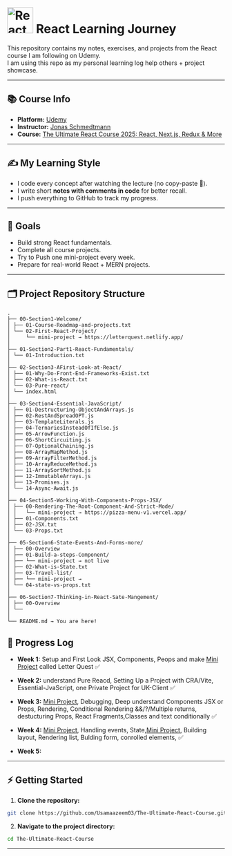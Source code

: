 # <img src="https://upload.wikimedia.org/wikipedia/commons/a/a7/React-icon.svg" alt="React Logo" width="60" /> React Learning Journey

This repository contains my notes, exercises, and projects from the React course I am following on Udemy.  
I am using this repo as my personal learning log help others + project showcase.

---

## 📚 Course Info

- **Platform:** [Udemy](https://www.udemy.com/)
- **Instructor:** [Jonas Schmedtmann](https://codingheroes.io/)
- **Course:** [The Ultimate React Course 2025: React, Next.js, Redux & More](https://www.udemy.com/course/the-ultimate-react-course/)

---

## ✍️ My Learning Style

- I code every concept after watching the lecture (no copy-paste 🚫).
- I write short **notes with comments in code** for better recall.
- I push everything to GitHub to track my progress.

---

## 🎯 Goals

- Build strong React fundamentals.
- Complete all course projects.
- Try to Push one mini-project every week.
- Prepare for real-world React + MERN projects.

---

## 🗂️ Project Repository Structure

```
.
├── 00-Section1-Welcome/
│ ├── 01-Course-Roadmap-and-projects.txt
│ └── 02-First-React-Project/
│     └── mini-project → https://letterquest.netlify.app/
│
├── 01-Section2-Part1-React-Fundamentals/
│ └── 01-Introduction.txt
│
├── 02-Section3-AFirst-Look-at-React/
│ ├── 01-Why-Do-Front-End-Frameworks-Exist.txt
│ ├── 02-What-is-React.txt
│ └── 03-Pure-react/
│ └── index.html
│
├── 03-Section4-Essential-JavaScript/
│ ├── 01-Destructuring-ObjectAndArrays.js
│ ├── 02-RestAndSpreadOPT.js
│ ├── 03-TemplateLiterals.js
│ ├── 04-TernariesInsteadOfIfElse.js
│ ├── 05-ArrowFunction.js
│ ├── 06-ShortCircuiting.js
│ ├── 07-OptionalChaining.js
│ ├── 08-ArrayMapMethod.js
│ ├── 09-ArrayFilterMethod.js
│ ├── 10-ArrayReduceMethod.js
│ ├── 11-ArraySortMethod.js
│ ├── 12-ImmutableArrays.js
│ ├── 13-Promises.js
│ └── 14-Async-Await.js
│
├── 04-Section5-Working-With-Components-Props-JSX/
│ ├── 00-Rendering-The-Root-Component-And-Strict-Mode/
│ │   └── mini-project → https://pizza-menu-v1.vercel.app/
│ ├── 01-Components.txt
│ ├── 02-JSX.txt
│ └── 03-Props.txt
│
├── 05-Section6-State-Events-And-Forms-more/
│ ├── 00-Overview
│ ├── 01-Build-a-steps-Component/
│ ├── └── mini-project → not live
│ ├── 02-What-is-State.txt
│ ├── 03-Travel-list/
│ ├── └── mini-project →
│ └── 04-state-vs-props.txt
│
├── 06-Section7-Thinking-in-React-Sate-Mangement/
│ ├── 00-Overview
│ └──
│
└── README.md → You are here!
```

## 📆 Progress Log

- **Week 1:** Setup and First Look JSX, Components, Peops and make [Mini Project](./00-Section1-Welcome/02-First-React-Project/letter-quest/README.md) called Letter Quest ✅

- **Week 2:** understand Pure Reacd, Setting Up a Project with CRA/Vite, Essential-JvaScript, one Private Project for UK-Client ✅

- **Week 3:** [Mini Project](./04-Section5-Working-With-Components-Props-Jsx/00-Rendering-The-Root-Component-And-Strict-Mode/pizza-menu/README.md), Debugging, Deep understand Components JSX or Props, Rendering, Conditional Rendering &&/?/Multiple returns, destucturing Props, React Fragments,Classes and text conditionally ✅

- **Week 4:** [Mini Project](./05-Section6-State-Events-And-Forms-more/01-Build-a-steps-Component/steps/README.md), Handling events, State,[Mini Project](./05-Section6-State-Events-And-Forms-more/03-Grocery-list/listo/README.md), Building layout, Rendering list, Bulding form, conrolled elements, ✅

- **Week 5:**

---

## ⚡ Getting Started

1. **Clone the repository:**

```bash
git clone https://github.com/Usamaazeem03/The-Ultimate-React-Course.git
```

2. **Navigate to the project directory:**

```bash
cd The-Ultimate-React-Course

```

---

